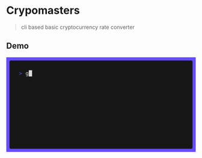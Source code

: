# Crypomasters

> cli based basic cryptocurrency rate converter

## Demo

![demo gif](./assets/demo.gif)
